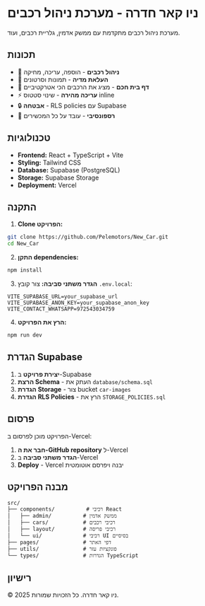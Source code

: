 # ניו קאר חדרה - מערכת ניהול רכבים

מערכת ניהול רכבים מתקדמת עם ממשק אדמין, גלריית רכבים, ועוד.

## תכונות

- 🚗 **ניהול רכבים** - הוספה, עריכה, מחיקה
- 📸 **העלאת מדיה** - תמונות וסרטונים
- 🎯 **דף בית חכם** - מציג את הרכבים הכי אטרקטיביים
- ⚡ **עריכה מהירה** - שינוי סטטוס inline
- 🔒 **אבטחה** - RLS policies עם Supabase
- 📱 **רספונסיבי** - עובד על כל המכשירים

## טכנולוגיות

- **Frontend:** React + TypeScript + Vite
- **Styling:** Tailwind CSS
- **Database:** Supabase (PostgreSQL)
- **Storage:** Supabase Storage
- **Deployment:** Vercel

## התקנה

1. **Clone הפרויקט:**
```bash
git clone https://github.com/Pelemotors/New_Car.git
cd New_Car
```

2. **התקן dependencies:**
```bash
npm install
```

3. **הגדר משתני סביבה:**
צור קובץ `.env.local`:
```env
VITE_SUPABASE_URL=your_supabase_url
VITE_SUPABASE_ANON_KEY=your_supabase_anon_key
VITE_CONTACT_WHATSAPP=972543034759
```

4. **הרץ את הפרויקט:**
```bash
npm run dev
```

## הגדרת Supabase

1. **יצירת פרויקט** ב-Supabase
2. **הרצת Schema** - העתק את `database/schema.sql`
3. **הגדרת Storage** - צור bucket `car-images`
4. **הגדרת RLS Policies** - הרץ את `STORAGE_POLICIES.sql`

## פרסום

הפרויקט מוכן לפרסום ב-Vercel:

1. **חבר את ה-GitHub repository** ל-Vercel
2. **הגדר משתני סביבה** ב-Vercel
3. **Deploy** - Vercel יבנה ויפרסם אוטומטית

## מבנה הפרויקט

```
src/
├── components/          # רכיבי React
│   ├── admin/          # ממשק אדמין
│   ├── cars/           # רכיבי רכבים
│   ├── layout/         # רכיבי פריסה
│   └── ui/             # רכיבי UI בסיסיים
├── pages/              # דפי האתר
├── utils/              # פונקציות עזר
└── types/              # הגדרות TypeScript
```

## רישיון

© 2025 ניו קאר חדרה. כל הזכויות שמורות.